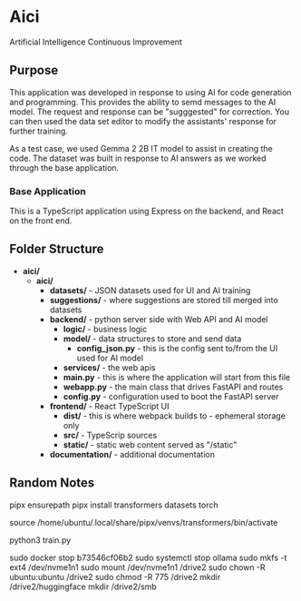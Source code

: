 # Aici
Artificial Intelligence Continuous Improvement

## Purpose

This application was developed in response to using AI for code generation and programming.  This provides the ability to semd messages to the AI model.  The request and response can be "sugggested" for correction.  You can then used the data set editor to modify the assistants' response for further training.

As a test case, we used Gemma 2 2B IT model to assist in creating the code.  The dataset was built in response to AI answers as we worked through the base application.

### Base Application

This is a TypeScript application using Express on the backend, and React on the front end.

## Folder Structure

- **aici/**
  - **aici/**
    - **datasets/** - JSON datasets used for UI and AI training
    - **suggestions/** - where suggestions are stored till merged into datasets 
    - **backend/** - python server side with Web API and AI model
      - **logic/** - business logic
      - **model/** - data structures to store and send data
        - **config_json.py** - this is the config sent to/from the UI used for AI model
      - **services/** - the web apis
      - **main.py** - this is where the application will start from this file
      - **webapp.py** - the main class that drives FastAPI and routes
      - **config.py** - configuration used to boot the FastAPI server
    - **frontend/** - React TypeScript UI
      - **dist/** - this is where webpack builds to - ephemeral storage only
      - **src/** - TypeScrip sources
      - **static/** - static web content served as "/static"
    - **documentation/** - additional documentation


## Random Notes

pipx ensurepath
pipx install transformers datasets torch

source /home/ubuntu/.local/share/pipx/venvs/transformers/bin/activate

python3 train.py

sudo docker stop b73546cf06b2
sudo systemctl stop ollama
sudo mkfs -t ext4 /dev/nvme1n1
sudo mount /dev/nvme1n1 /drive2
sudo chown -R ubuntu:ubuntu /drive2
sudo chmod -R 775 /drive2
mkdir /drive2/huggingface
mkdir /drive2/smb

